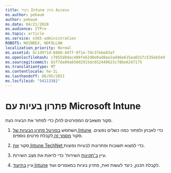 ```yaml
---
title: ניטור Intune מותן Access
ms.author: pebaum
author: pebaum
ms.date: 04/21/2020
ms.audience: ITPro
ms.topic: article
ms.service: o365-administration
ROBOTS: NOINDEX, NOFOLLOW
localization_priority: Normal
ms.assetid: bc1d971d-84b0-447f-971e-7dc37ebeb5af
ms.openlocfilehash: c7855d8dac488fe62d8e0ad8ee2ad46e615ea031fc535eb54dfde9512c8921ea
ms.sourcegitcommit: b5f7da89a650d2915dc652449623c78be6247175
ms.translationtype: MT
ms.contentlocale: he-IL
ms.lasthandoff: 08/05/2021
ms.locfileid: "54113381"
---
```

# <a name="troubleshoot-issues-with-microsoft-intune"></a>פתרון בעיות עם Microsoft Intune

סקור משאבים המפורטים להלן כדי לפתור את הבעיה כעת.
  
1. השתמש [בפורטל פתרון הבעיות של Intune](https://devicemanagement.microsoft.com/#blade/Microsoft_Intune_DeviceSettings/TroubleshootBlade) כדי לאבחן ולפתור כמה כשלים נפוצים. סקור [מסמך זה ](https://docs.microsoft.com/intune/help-desk-operators)לקבלת פרטים נוספים.
    
2. סקור [את Intune TechNet ](https://social.technet.microsoft.com/forums/home?forum=microsoftintuneprod)כדי למצוא תשובות ופתרונות לבעיות נפוצות.
    
3. עיין [ב'תקינות](https://portal.office.com/AdminPortal/Home#/servicehealth) השירות' כדי לראות את מצב השירות. 
    
4. עיין [בתיעוד Intune](https://docs.microsoft.com/intune/) לקבלת תכנון, כיצד לעשות זאת, פתרון בעיות במאמרים ועוד. 
    

